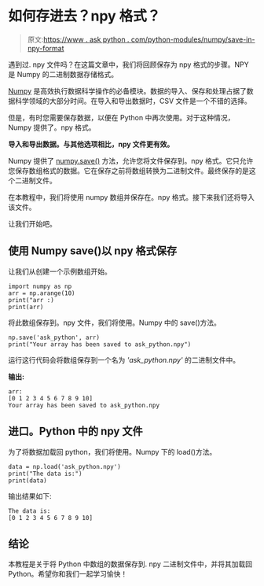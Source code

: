# 如何存进去？npy 格式？

> 原文:[https://www . ask python . com/python-modules/numpy/save-in-npy-format](https://www.askpython.com/python-modules/numpy/save-in-npy-format)

遇到过. npy 文件吗？在这篇文章中，我们将回顾保存为 npy 格式的步骤。NPY 是 Numpy 的二进制数据存储格式。

[Numpy](https://www.askpython.com/python-modules/numpy/python-numpy-module) 是高效执行数据科学操作的必备模块。数据的导入、保存和处理占据了数据科学领域的大部分时间。在导入和导出数据时，CSV 文件是一个不错的选择。

但是，有时您需要保存数据，以便在 Python 中再次使用。对于这种情况，Numpy 提供了。npy 格式。

**导入和导出数据。与其他选项相比，npy 文件更有效。**

Numpy 提供了 [numpy.save()](https://numpy.org/doc/stable/reference/generated/numpy.save.html) 方法，允许您将文件保存到。npy 格式。它只允许您保存数组格式的数据。它在保存之前将数组转换为二进制文件。最终保存的是这个二进制文件。

在本教程中，我们将使用 numpy 数组并保存在。npy 格式。接下来我们还将导入该文件。

让我们开始吧。

## 使用 Numpy save()以 npy 格式保存

让我们从创建一个示例数组开始。

```
import numpy as np 
arr = np.arange(10)
print("arr :) 
print(arr)

```

将此数组保存到。npy 文件，我们将使用。Numpy 中的 save()方法。

```
np.save('ask_python', arr)
print("Your array has been saved to ask_python.npy")

```

运行这行代码会将数组保存到一个名为 *'ask_python.npy'* 的二进制文件中。

**输出:**

```
arr:
[0 1 2 3 4 5 6 7 8 9 10]
Your array has been saved to ask_python.npy

```

## 进口。Python 中的 npy 文件

为了将数据加载回 python，我们将使用。Numpy 下的 load()方法。

```
data = np.load('ask_python.npy')
print("The data is:")
print(data)

```

输出结果如下:

```
The data is:
[0 1 2 3 4 5 6 7 8 9 10]

```

## 结论

本教程是关于将 Python 中数组的数据保存到. npy 二进制文件中，并将其加载回 Python。希望你和我们一起学习愉快！